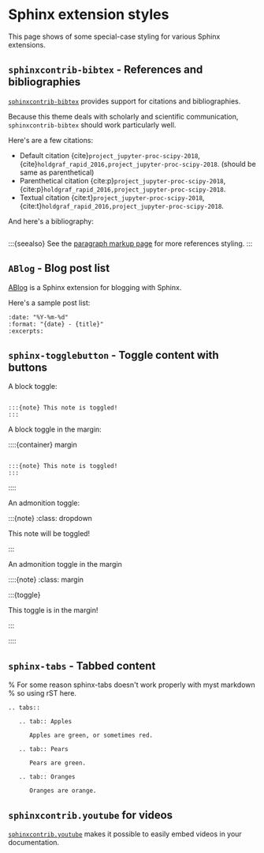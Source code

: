 # Sphinx extension styles

This page shows of some special-case styling for various Sphinx extensions.

## `sphinxcontrib-bibtex` - References and bibliographies

[`sphinxcontrib-bibtex`](https://sphinxcontrib-bibtex.readthedocs.io/en/latest/) provides support for citations and bibliographies.

Because this theme deals with scholarly and scientific communication, `sphinxcontrib-bibtex` should work particularly well.

Here's are a few citations:

- Default citation {cite}`project_jupyter-proc-scipy-2018`, {cite}`holdgraf_rapid_2016,project_jupyter-proc-scipy-2018`. (should be same as parenthetical)
- Parenthetical citation {cite:p}`project_jupyter-proc-scipy-2018`, {cite:p}`holdgraf_rapid_2016,project_jupyter-proc-scipy-2018`.
- Textual citation {cite:t}`project_jupyter-proc-scipy-2018`, {cite:t}`holdgraf_rapid_2016,project_jupyter-proc-scipy-2018`.

And here's a bibliography:

```{bibliography}

```

:::{seealso}
See the [paragraph markup page](kitchen-sink/paragraph-markup.rst) for more references styling.
:::

## `ABlog` - Blog post list

[ABlog](https://ablog.readthedocs.io/en/latest/) is a Sphinx extension for blogging with Sphinx.

Here's a sample post list:

```{postlist}
:date: "%Y-%m-%d"
:format: "{date} - {title}"
:excerpts:
```

## `sphinx-togglebutton` - Toggle content with buttons

A block toggle:

```{toggle}

:::{note} This note is toggled!
:::

```

A block toggle in the margin:

::::{container} margin

```{toggle}

:::{note} This note is toggled!
:::

```

::::

An admonition toggle:

:::{note}
:class: dropdown

This note will be toggled!

:::

An admonition toggle in the margin

::::{note}
:class: margin

:::{toggle}

This toggle is in the margin!

:::

::::

## `sphinx-tabs` - Tabbed content

% For some reason sphinx-tabs doesn't work properly with myst markdown
% so using rST here.

```{eval-rst}
.. tabs::

   .. tab:: Apples

      Apples are green, or sometimes red.

   .. tab:: Pears

      Pears are green.

   .. tab:: Oranges

      Oranges are orange.
```

## `sphinxcontrib.youtube` for videos

[`sphinxcontrib.youtube`](https://github.com/sphinx-contrib/youtube) makes it possible to easily embed videos in your documentation.

```{youtube} 2Z7wDaYt53Y

```
